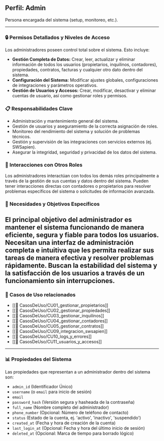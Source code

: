 ## Perfil: Admin

Persona encargada del sistema (setup, monitoreo, etc.).

---

### 🔒 Permisos Detallados y Niveles de Acceso
Los administradores poseen control total sobre el sistema. Esto incluye:
- **Gestión Completa de Datos:** Crear, leer, actualizar y eliminar información de todos los usuarios (propietarios, inquilinos, contadores), propiedades, contratos, facturas y cualquier otro dato dentro del sistema.
- **Configuración del Sistema:** Modificar ajustes globales, configuraciones de integraciones y parámetros operativos.
- **Gestión de Usuarios y Accesos:** Crear, modificar, desactivar y eliminar cuentas de usuario, así como gestionar roles y permisos.
### 📋 Responsabilidades Clave
- Administración y mantenimiento general del sistema.
- Gestión de usuarios y aseguramiento de la correcta asignación de roles.
- Monitoreo del rendimiento del sistema y solución de problemas técnicos.
- Gestión y supervisión de las integraciones con servicios externos (ej. SWSapien).
- Asegurar la integridad, seguridad y privacidad de los datos del sistema.
### 🤝 Interacciones con Otros Roles
Los administradores interactúan con todos los demás roles principalmente a través de la gestión de sus cuentas y datos dentro del sistema. Pueden tener interacciones directas con contadores o propietarios para resolver problemas específicos del sistema o solicitudes de información avanzada.
### 🎯 Necesidades y Objetivos Específicos
El principal objetivo del administrador es mantener el sistema funcionando de manera eficiente, segura y fiable para todos los usuarios. Necesitan una interfaz de administración completa e intuitiva que les permita realizar sus tareas de manera efectiva y resolver problemas rápidamente. Buscan la estabilidad del sistema y la satisfacción de los usuarios a través de un funcionamiento sin interrupciones.
---


### 🔁 Casos de Uso relacionados
- [[📄 CasosDeUso/CU01_gestionar_propietarios]]
- [[📄 CasosDeUso/CU02_gestionar_propiedades]]
- [[📄 CasosDeUso/CU03_gestionar_inquilinos]]
- [[📄 CasosDeUso/CU04_gestionar_contadores]]
- [[📄 CasosDeUso/CU05_gestionar_contratos]]
- [[📄 CasosDeUso/CU09_integracion_swsapien]]
- [[📄 CasosDeUso/CU10_logs_y_errores]]
- [[📄 CasosDeUso/CU11_usuarios_y_accesos]]

---

### 📊 Propiedades del Sistema
Las propiedades que representan a un administrador dentro del sistema son:
- `admin_id` (Identificador Único)
- `username` (o `email` para inicio de sesión)
- `email`
- `password_hash` (Versión segura y hasheada de la contraseña)
- `full_name` (Nombre completo del administrador)
- `phone_number` (Opcional: Número de teléfono de contacto)
- `status` (Estado de la cuenta, ej. 'activo', 'inactivo', 'suspendido')
- `created_at` (Fecha y hora de creación de la cuenta)
- `last_login_at` (Opcional: Fecha y hora del último inicio de sesión)
- `deleted_at` (Opcional: Marca de tiempo para borrado lógico)